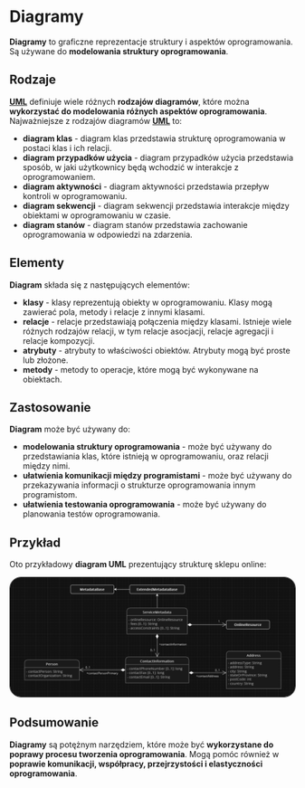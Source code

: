 # Diagramy

**Diagramy** to graficzne reprezentacje struktury i aspektów oprogramowania. Są używane do **modelowania struktury oprogramowania**.

## Rodzaje
[**UML**](uml.md) definiuje wiele różnych **rodzajów diagramów**, które można **wykorzystać do modelowania różnych aspektów oprogramowania**. Najważniejsze z rodzajów diagramów [**UML**](uml.md) to:
- **diagram klas** - diagram klas przedstawia strukturę oprogramowania w postaci klas i ich relacji.
- **diagram przypadków użycia** - diagram przypadków użycia przedstawia sposób, w jaki użytkownicy będą wchodzić w interakcje z oprogramowaniem.
- **diagram aktywności** - diagram aktywności przedstawia przepływ kontroli w oprogramowaniu.
- **diagram sekwencji** - diagram sekwencji przedstawia interakcje między obiektami w oprogramowaniu w czasie.
- **diagram stanów** - diagram stanów przedstawia zachowanie oprogramowania w odpowiedzi na zdarzenia.

## Elementy
**Diagram** składa się z następujących elementów:
- **klasy** - klasy reprezentują obiekty w oprogramowaniu. Klasy mogą zawierać pola, metody i relacje z innymi klasami.
- **relacje** - relacje przedstawiają połączenia między klasami. Istnieje wiele różnych rodzajów relacji, w tym relacje asocjacji, relacje agregacji i relacje kompozycji.
- **atrybuty** - atrybuty to właściwości obiektów. Atrybuty mogą być proste lub złożone.
- **metody** - metody to operacje, które mogą być wykonywane na obiektach.

## Zastosowanie
**Diagram** może być używany do:
- **modelowania struktury oprogramowania** - może być używany do przedstawiania klas, które istnieją w oprogramowaniu, oraz relacji między nimi.
- **ułatwienia komunikacji między programistami** - może być używany do przekazywania informacji o strukturze oprogramowania innym programistom.
- **ułatwienia testowania oprogramowania** - może być używany do planowania testów oprogramowania.

## Przykład
Oto przykładowy **diagram UML** prezentujący strukturę sklepu online:

<img style="border: 1px solid rgb(49, 49, 49); border-radius: 20px;" src="imgs/1.png">

## Podsumowanie
**Diagramy** są potężnym narzędziem, które może być **wykorzystane do poprawy procesu tworzenia oprogramowania**. Mogą pomóc również w **poprawie komunikacji, współpracy, przejrzystości i elastyczności oprogramowania**.
